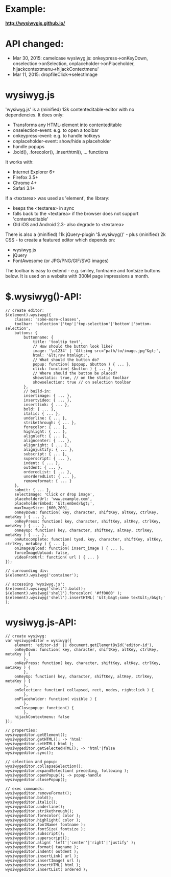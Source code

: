 Example:
==========
**http://wysiwygjs.github.io/**

API changed:
==========

* Mar 30, 2015: camelcase wysiwyg.js: onkeypress-&gt;onKeyDown, onselection-&gt;onSelection, onplaceholder-&gt;onPlaceholder, hijackcontextmenu-&gt;hijackContextmenu'
* Mar 11, 2015: dropfileClick-&gt;selectImage

wysiwyg.js
==========

'wysiwyg.js' is a (minified) 13k contenteditable-editor with no dependencies.
It does only:
* Transforms any HTML-element into contenteditable
* onselection-event: e.g. to open a toolbar
* onkeypress-event: e.g. to handle hotkeys
* onplaceholder-event: show/hide a placeholder
* handle popups
* .bold(), .forecolor(), .inserthtml(), ... functions

It works with:
* Internet Explorer 6+
* Firefox 3.5+
* Chrome 4+
* Safari 3.1+

If a &lt;textarea&gt; was used as 'element', the library:
* keeps the &lt;textarea&gt; in sync
* falls back to the &lt;textarea&gt; if the browser does not support 'contenteditable'
* Old iOS and Android 2.3- also degrade to &lt;textarea&gt;

There is also a (minified) 11k jQuery-plugin '$.wysiwyg()' - plus (minified) 2k CSS -
to create a featured editor which depends on:
* wysiwyg.js
* jQuery
* FontAwesome (or JPG/PNG/GIF/SVG images)

The toolbar is easy to extend - e.g. smiley, fontname and fontsize buttons below.
It is used on a website with 300M page impressions a month.

$.wysiwyg()-API:
==========
````
// create editor:
$(element).wysiwyg({
    classes: 'some-more-classes',
    toolbar: 'selection'|'top'|'top-selection'|'bottom'|'bottom-selection',
    buttons: {
        buttonname: {
            title: 'tooltip text',
            // How should the button look like?
            image: '\u1234' | '&lt;img src="path/to/image.jpg"&gt;',
            html: '&lt;raw html&gt;',
            // What should the button do?
            popup: function( $popup, $button ) { ... },
            click: function( $button ) { ... },
            // Where should the button be placed?
            showstatic: true, // on the static toolbar
            showselection: true // on selection toolbar
        },
        // build-in:
        insertimage: { ... },
        insertvideo: { ... },
        insertlink: { ... },
        bold: { ... },
        italic: { ... },
        underline: { ... },
        strikethrough: { ... },
        forecolor: { ... },
        highlight: { ... },
        alignleft: { ... },
        aligncenter: { ... },
        alignright: { ... },
        alignjustify: { ... },
        subscript: { ... },
        superscript: { ... },
        indent: { ... },
        outdent: { ... },
        orderedList: { ... },
        unorderedList: { ... },
        removeformat: { ... }
    },
    submit: { ... },
    selectImage: 'Click or drop image',
    placeholderUrl: 'www.example.com',
    placeholderEmbed: '&lt;embed/&gt;',
    maxImageSize: [600,200],
    onKeyDown: function( key, character, shiftKey, altKey, ctrlKey, metaKey ) { ... },
    onKeyPress: function( key, character, shiftKey, altKey, ctrlKey, metaKey ) { ... },
    onKeyUp: function( key, character, shiftKey, altKey, ctrlKey, metaKey ) { ... },
    onAutocomplete: function( tyed, key, character, shiftKey, altKey, ctrlKey, metaKey ) { ... },
    onImageUpload: function( insert_image ) { ... },
    forceImageUpload: false,
    videoFromUrl: function( url ) { ... }
});

// surrounding div:
$(element).wysiwyg('container');

// accessing 'wysiwyg.js':
$(element).wysiwyg('shell').bold();
$(element).wysiwyg('shell').forecolor( '#ff0000' );
$(element).wysiwyg('shell').insertHTML( '&lt;b&gt;some text&lt;/b&gt;' );
````

wysiwyg.js-API:
==========
````
// create wysiwyg:
var wysiwygeditor = wysiwyg({
    element: 'editor-id' || document.getElementById('editor-id'),
    onKeyDown: function( key, character, shiftKey, altKey, ctrlKey, metaKey ) {
        },
    onKeyPress: function( key, character, shiftKey, altKey, ctrlKey, metaKey ) {
        },
    onKeyUp: function( key, character, shiftKey, altKey, ctrlKey, metaKey ) {
        },
    onSelection: function( collapsed, rect, nodes, rightclick ) {
        },
    onPlaceholder: function( visible ) {
        },
    onClosepopup: function() {
        },
    hijackContextmenu: false
});

// properties:
wysiwygeditor.getElement();
wysiwygeditor.getHTML(); -> 'html'
wysiwygeditor.setHTML( html );
wysiwygeditor.getSelectedHTML(); -> 'html'|false
wysiwygeditor.sync();

// selection and popup:
wysiwygeditor.collapseSelection();
wysiwygeditor.expandSelection( preceding, following );
wysiwygeditor.openPopup(); -> popup-handle
wysiwygeditor.closePopup();

// exec commands:
wysiwygeditor.removeFormat();
wysiwygeditor.bold();
wysiwygeditor.italic();
wysiwygeditor.underline();
wysiwygeditor.strikethrough();
wysiwygeditor.forecolor( color );
wysiwygeditor.highlight( color );
wysiwygeditor.fontName( fontname );
wysiwygeditor.fontSize( fontsize );
wysiwygeditor.subscript();
wysiwygeditor.superscript();
wysiwygeditor.align( 'left'|'center'|'right'|'justify' );
wysiwygeditor.format( tagname );
wysiwygeditor.indent( outdent );
wysiwygeditor.insertLink( url );
wysiwygeditor.insertImage( url );
wysiwygeditor.insertHTML( html );
wysiwygeditor.insertList( ordered );
````
